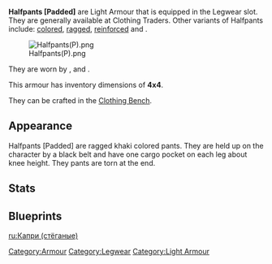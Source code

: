 **Halfpants \[Padded\]** are Light Armour that is equipped in the
Legwear slot. They are generally available at Clothing Traders. Other
variants of Halfpants include:
[colored](Halfpants_(colored).md "wikilink"),
[ragged](Halfpants_(ragged).md "wikilink"),
[reinforced](Halfpants_(reinforced).md "wikilink") and [](Halfpants_(sneaky_chain).md).

<figure>
<img src="Halfpants(P).png" title="Halfpants(P).png" />
<figcaption>Halfpants(P).png</figcaption>
</figure>

They are worn by [](Caravan_Trader_Boss.md), [](Hive_Caravan_Boss.md) and [](Territorial_Thug.md).

This armour has inventory dimensions of **4x4**.

They can be crafted in the [Clothing Bench](Clothing_Bench.md "wikilink").

## Appearance

Halfpants \[Padded\] are ragged khaki colored pants. They are held up on
the character by a black belt and have one cargo pocket on each leg
about knee height. They pants are torn at the end.

## Stats

## Blueprints

[ru:Капри (стёганые)](ru:Капри_(стёганые) "wikilink")

[Category:Armour](Category:Armour "wikilink")
[Category:Legwear](Category:Legwear "wikilink") [Category:Light
Armour](Category:Light_Armour "wikilink")